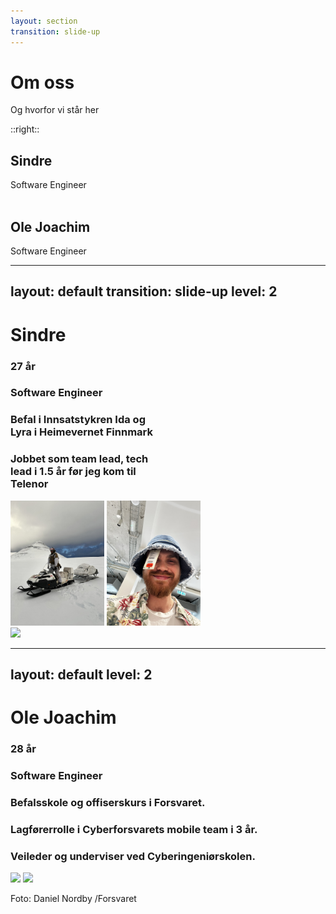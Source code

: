 ```yaml
---
layout: section
transition: slide-up
---
```


# Om oss

Og hvorfor vi står her

::right::

<div>
<h2>Sindre</h2>
Software Engineer
</div>

<br/>

<div>
<h2>Ole Joachim</h2>
Software Engineer
</div>

---
layout: default
transition: slide-up
level: 2
---
# Sindre

<div class="flex">
    <div style="width: 50%">
        <h3>
        27 år
        </h3>
        <h3>
        Software Engineer
        </h3>
        <h3>
        Befal i Innsatstykren Ida og Lyra i Heimevernet Finnmark
        </h3>
        <h3>
        Jobbet som team lead, tech lead i 1.5 år før jeg kom til Telenor
        </h3>
    </div>
    <div class="flex flex-col gap-2">
        <div class="flex gap-10">
            <img border="rounded" src="../public/IMG_4987.JPEG" style="height: 200px">
            <img border="rounded" src="../public/IMG_6172.JPEG" style="height: 200px">
        </div>
        <div>
            <img border="rounded" src="../public/IMG_6316.JPEG" style="height: 200px">
        </div>
    </div>
</div>

---
layout: default
level: 2
---
# Ole Joachim

<div class="flex">
    <div>
        <h3>28 år</h3>
        <h3>Software Engineer</h3>
        <h3>Befalsskole og offiserskurs i Forsvaret. </h3>
        <h3>Lagførerrolle i Cyberforsvarets mobile team i 3 år.</h3>
        <h3>Veileder og underviser ved Cyberingeniørskolen. </h3>
    </div>
    <div>
        <div class="flex flex-col gap-2">
            <img border="rounded" src="https://preview.sdl.no/v2/dam/mArDYumXm-kt5zduL58YzQ/m4H_M_WKC2Q?v=1718702164178" style="height: 180px">
            <img border="rounded" src="https://preview.sdl.no/v2/dam/7JMBTscrY4_c1-y2enafQw/YFmS3LIfd7s?v=1725437199904" style="height: 190px">
        </div>
        <p>Foto: Daniel Nordby /Forsvaret</p>
    </div>

</div>

